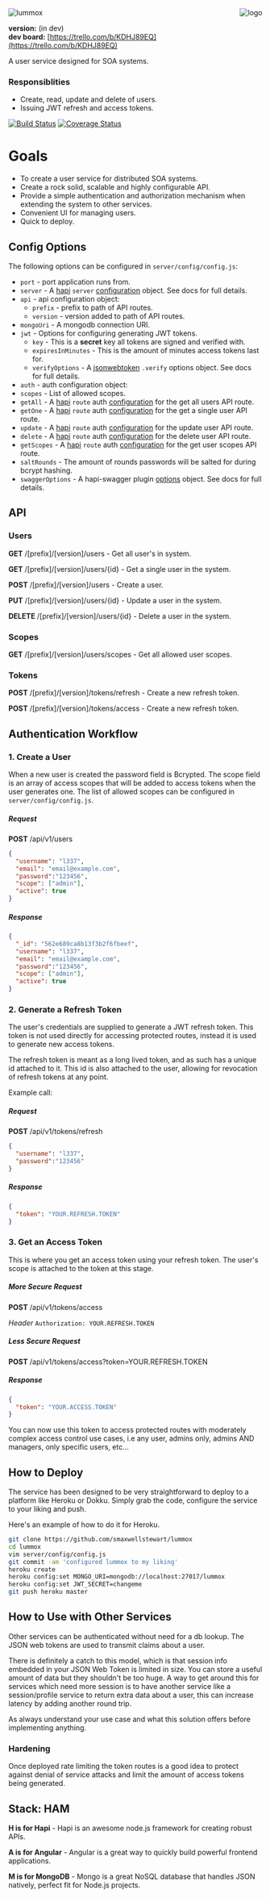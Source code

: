 <img alt="logo" align="right" src="https://raw.github.com/smaxwellstewart/lummox/master/images/logo.png" />

<img alt="lummox" src="https://raw.github.com/smaxwellstewart/lummox/master/images/lummox.png" />

**version:** (in dev) <br/>
**dev board:** [https://trello.com/b/KDHJ89EQ](https://trello.com/b/KDHJ89EQ)

A user service designed for SOA systems.

### Responsiblities

- Create, read, update and delete of users.
- Issuing JWT refresh and access tokens.

[![Build Status](https://travis-ci.org/smaxwellstewart/lummox.svg?branch=master)](https://travis-ci.org/smaxwellstewart/lummox)
[![Coverage Status](https://coveralls.io/repos/smaxwellstewart/lummox/badge.svg?branch=master&service=github)](https://coveralls.io/github/smaxwellstewart/lummox?branch=master)

# Goals

- To create a user service for distributed SOA systems.
- Create a rock solid, scalable and highly configurable API.
- Provide a simple authentication and authorization mechanism when extending the system to other services.
- Convenient UI for managing users.
- Quick to deploy.

## Config Options

The following options can be configured in `server/config/config.js`:

- `port` - port application runs from.
- `server` - A [hapi](https://github.com/hapijs/hapi) `server` [configuration](https://github.com/hapijs/hapi/blob/master/API.md#new-serveroptions) object. See docs for full details.
- `api` - api configuration object:
  - `prefix` - prefix to path of API routes.
  - `version` - version added to path of API routes.
- `mongoUri` - A mongodb connection URI.
- `jwt` - Options for configuring generating JWT tokens.
  - `key` - This is a **secret** key all tokens are signed and verified with.
  - `expiresInMinutes` - This is the amount of minutes access tokens last for.
  - `verifyOptions` - A [jsonwebtoken](https://github.com/auth0/node-jsonwebtoken) `.verify` options object. See docs for full details.
- `auth` - auth configuration object:
 - `scopes` - List of allowed scopes.
 - `getAll` - A [hapi](https://github.com/hapijs/hapi) `route` auth [configuration](https://github.com/hapijs/hapi/blob/master/API.md#route-options) for the get all users API route.
 - `getOne` - A [hapi](https://github.com/hapijs/hapi) `route` auth [configuration](https://github.com/hapijs/hapi/blob/master/API.md#route-options) for the get a single user API route.
 - `update` - A [hapi](https://github.com/hapijs/hapi) `route` auth [configuration](https://github.com/hapijs/hapi/blob/master/API.md#route-options) for the update user API route.
 - `delete` - A [hapi](https://github.com/hapijs/hapi) `route` auth [configuration](https://github.com/hapijs/hapi/blob/master/API.md#route-options) for the delete user API route.
 - `getScopes` - A [hapi](https://github.com/hapijs/hapi) `route` auth [configuration](https://github.com/hapijs/hapi/blob/master/API.md#route-options) for the get user scopes API route.
- `saltRounds` - The amount of rounds passwords will be salted for during bcrypt hashing.
- `swaggerOptions` - A hapi-swagger plugin  [options](https://github.com/glennjones/hapi-swagger#options) object. See docs for full details.

## API

### Users

**GET** /[prefix]/[version]/users - Get all user's in system.

**GET** /[prefix]/[version]/users/{id} - Get a single user in the system.

**POST** /[prefix]/[version]/users - Create a user.

**PUT** /[prefix]/[version]/users/{id} - Update a user in the system.

**DELETE** /[prefix]/[version]/users/{id} - Delete a user in the system.

### Scopes

**GET** /[prefix]/[version]/users/scopes - Get all allowed user scopes.

### Tokens

**POST** /[prefix]/[version]/tokens/refresh - Create a new refresh token.

**POST** /[prefix]/[version]/tokens/access - Create a new refresh token.

## Authentication Workflow

### 1. Create a User

When a new user is created the password field is Bcrypted.  The scope field is an array
of access scopes that will be added to access tokens when the user generates one. The list of allowed
scopes can be configured in `server/config/config.js`.

##### Request

**POST** /api/v1/users

```JSON
{
  "username": "l337",
  "email": "email@example.com",
  "password":"123456",
  "scope": ["admin"],
  "active": true
}
```

##### Response

```JSON
{
  "_id": "562e689ca8b13f3b2f6fbeef",
  "username": "l337",
  "email": "email@example.com",
  "password":"123456",
  "scope": ["admin"],
  "active": true
}
```

### 2. Generate a Refresh Token

The user's credentials are supplied to generate a JWT refresh token. This token is not used directly for accessing protected routes, instead it is used to generate new access tokens.

The refresh token is meant as a long lived token, and as such has a unique id attached to it. This id is also attached to the user, allowing for revocation of refresh tokens at any point.

Example call:

##### Request

**POST** /api/v1/tokens/refresh

```JSON
{
  "username": "l337",
  "password":"123456"
}
```

##### Response

```Json
{
  "token": "YOUR.REFRESH.TOKEN"
}
```

### 3. Get an Access Token

This is where you get an access token using your refresh token. The user's scope is attached to the token at this stage.


##### More Secure Request

**POST** /api/v1/tokens/access

*Header*
`Authorization: YOUR.REFRESH.TOKEN`

##### Less Secure Request

**POST** /api/v1/tokens/access?token=YOUR.REFRESH.TOKEN

##### Response

```Json
{
  "token": "YOUR.ACCESS.TOKEN"
}
```

You can now use this token to access protected routes with moderately complex access control use cases, i.e any user, admins only, admins AND managers, only specific users, etc...

## How to Deploy

The service has been designed to be very straightforward to deploy to a platform like Heroku or Dokku. Simply grab the code, configure the service to your liking and push.

Here's an example of how to do it for Heroku.

```bash
git clone https://github.com/smaxwellstewart/lummox
cd lummox
vim server/config/config.js
git commit -am 'configured lummox to my liking'
heroku create
heroku config:set MONGO_URI=mongodb://localhost:27017/lummox
heroku config:set JWT_SECRET=changeme
git push heroku master
```

## How to Use with Other Services

Other services can be authenticated without need for a db lookup. The JSON web tokens are used to transmit claims about a user.

There is definitely a catch to this model, which is that session info embedded in your JSON Web Token is limited in size. You can store a useful amount of data but they shouldn't be too huge. A way to get around this for services which need more session is to have another service like a session/profile service to return extra data about a user, this can increase latency by adding another round trip.

As always understand your use case and what this solution offers before implementing anything.


### Hardening

Once deployed rate limiting the token routes is a good idea to protect against denial of service attacks and limit the amount of access tokens being generated.

## Stack: HAM

**H is for Hapi** - Hapi is an awesome node.js framework for creating robust APIs.

**A is for Angular** - Angular is a great way to quickly build powerful frontend applications.

**M is for MongoDB** - Mongo is a great NoSQL database that handles JSON natively, perfect fit for Node.js projects.

